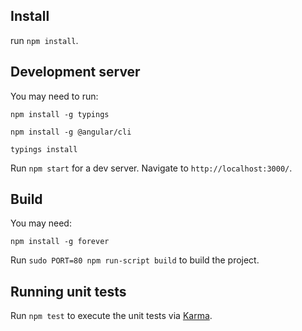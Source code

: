 ## Install

run `npm install`.

## Development server

You may need to run:

`npm install -g typings`

`npm install -g @angular/cli`

`typings install`

Run `npm start` for a dev server. Navigate to `http://localhost:3000/`.

## Build

You may need:

`npm install -g forever`

Run `sudo PORT=80 npm run-script build` to build the project.

## Running unit tests

Run `npm test` to execute the unit tests via [Karma](https://karma-runner.github.io).
